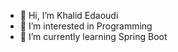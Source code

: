 - 👋 Hi, I’m Khalid Edaoudi
- 👀 I’m interested in Programming
- 🌱 I’m currently learning Spring Boot


<!---
khalid21456/khalid21456 is a ✨ special ✨ repository because its `README.md` (this file) appears on your GitHub profile.
You can click the Preview link to take a look at your changes.
--->
